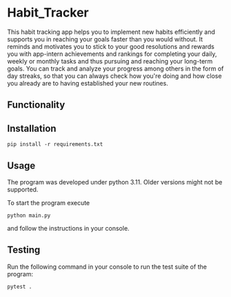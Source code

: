 # Habit_Tracker

This habit tracking app helps you to implement new habits efficiently and supports you in reaching your goals faster
than you would without. It reminds and motivates you to stick to your good resolutions and rewards you with app-intern
achievements and rankings for completing your daily, weekly or monthly tasks and thus pursuing and reaching your
long-term goals.
You can track and analyze your progress among others in the form of day streaks, so that you can always check how you're
doing and how close you already are to having established your new routines.

## Functionality

## Installation
```shell
pip install -r requirements.txt
```

## Usage
The program was developed under python 3.11. Older versions might not be supported.

To start the program execute
```shell
python main.py
```
and follow the instructions in your console.

## Testing
Run the following command in your console to run the test suite of the program:
```shell
pytest .
```
